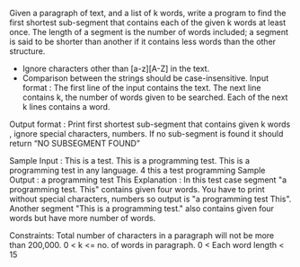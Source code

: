 Given a paragraph of text, and a list of k words, write a program to find the first shortest sub-segment that contains each of the given k words at least once. The length of a segment is the number of words included; a segment is said to be shorter than another if it contains less words than the other structure. 
* Ignore characters other than [a-z][A-Z] in the text. 
* Comparison between the strings should be case-insensitive.
Input format :
The first line of the input contains the text. 
The next line contains k, the number of  words given to be searched.
Each of the next k lines contains a word.

Output format :
Print first shortest sub-segment that contains given k words , ignore special characters, numbers. 
If no sub-segment is found it should return “NO SUBSEGMENT FOUND”

Sample Input :
This is a test. This is a programming test. This is a programming test in any language.
4
this
a
test
programming
Sample Output :
a programming test This
Explanation :
In this test case segment "a programming test. This" contains given four words. You have to print without special characters, numbers so output is "a programming test This".  Another segment "This is a programming test." also contains given  four words but have more number of words. 

Constraints: 
Total number of characters in a paragraph will not be more than 200,000.
0 < k <= no. of words in paragraph.
0 < Each word length < 15
